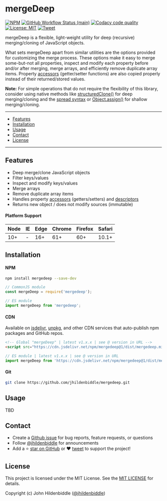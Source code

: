# mergeDeep <!-- omit in toc -->

[![NPM](https://img.shields.io/npm/v/mergedeep.svg?style=flat-square)](https://www.npmjs.com/package/mergedeep)
[![GitHub Workflow Status (main)](https://img.shields.io/github/workflow/status/jhildenbiddle/mergedeep/Build%20&%20Test/main?label=checks&style=flat-square)](https://github.com/jhildenbiddle/mergedeep/actions?query=branch%3Amain+)
[![Codacy code quality](https://img.shields.io/codacy/grade/9831274fda2341129b76ff3582ec0df5/main?style=flat-square)](https://app.codacy.com/gh/jhildenbiddle/mergedeep/dashboard?branch=main)
[![License: MIT](https://img.shields.io/badge/License-MIT-yellow.svg?style=flat-square)](https://github.com/jhildenbiddle/mergedeep/blob/main/LICENSE)
[![Tweet](https://img.shields.io/twitter/url/http/shields.io.svg?style=social)](https://twitter.com/intent/tweet?url=https%3A%2F%2Fgithub.com%2Fjhildenbiddle%2Fmergedeep&hashtags=css,developers,frontend,javascript)

mergeDeep is a flexible, light-weight utility for deep (recursive) merging/cloning of JavaScript objects.

What sets mergeDeep apart from similar utilities are the options provided for customizing the merge process. These options make it easy to merge some-but-not all properties, inspect and modify each property before and/or after merging, merge arrays, and efficiently remove duplicate array items. Property [accessors](https://developer.mozilla.org/en-US/docs/Web/JavaScript/Reference/Operators/Property_accessors) (getter/setter functions) are also copied properly instead of their returned/stored values.

**Note:** For simple operations that do not require the flexibility of this library, consider using native methods like [structuredClone()](https://developer.mozilla.org/en-US/docs/Web/API/structuredClone) for deep merging/cloning and the [spread syntax](https://developer.mozilla.org/en-US/docs/Web/JavaScript/Reference/Operators/Spread_syntax) or [Object.assign()](https://developer.mozilla.org/en-US/docs/Web/JavaScript/Reference/Global_Objects/Object/assign) for shallow merging/cloning.

---

- [Features](#features)
- [Installation](#installation)
- [Usage](#usage)
- [Contact](#contact)
- [License](#license)

---

## Features

- Deep merge/clone JavaScript objects
- Filter keys/values
- Inspect and modify keys/values
- Merge arrays
- Remove duplicate array items
- Handles property [accessors](https://developer.mozilla.org/en-US/docs/Web/JavaScript/Reference/Operators/Property_accessors) (getters/setters) and [descriptors](https://developer.mozilla.org/en-US/docs/Web/JavaScript/Reference/Global_Objects/Object/getOwnPropertyDescriptor)
- Returns new object / does not modify sources (immutable)

#### Platform Support <!-- omit in toc -->

| Node | IE   | Edge | Chrome | Firefox | Safari |
| ---- | ---- | ---- | ------ | ------- | ------ |
| 10+  | -    | 16+  | 61+    | 60+     | 10.1+  |

## Installation

#### NPM  <!-- omit in toc -->

```bash
npm install mergedeep --save-dev
```

```javascript
// CommonJS module
const mergeDeep = require('mergedeep');
```

```javascript
// ES module
import mergeDeep from 'mergedeep';
```

#### CDN  <!-- omit in toc -->

Available on [jsdelivr](https://www.jsdelivr.com/package/npm/css-vars-ponyfill), [unpkg](https://unpkg.com/browse/css-vars-ponyfill/), and other CDN services that auto-publish npm packages and GitHub repos.

```html
<!-- Global "mergeDeep" | latest v1.x.x | see @ version in URL -->
<script src="https://cdn.jsdelivr.net/npm/mergedeep@1/dist/mergedeep.min.js">
```

```javascript
// ES module | latest v1.x.x | see @ version in URL
import mergeDeep from 'https://cdn.jsdelivr.net/npm/mergedeep@1/dist/mergedeep.min.mjs';
```

#### Git  <!-- omit in toc -->

```bash
git clone https://github.com/jhildenbiddle/mergedeep.git
```

## Usage

TBD

## Contact

- Create a [Github issue](https://github.com/jhildenbiddle/mergedeep/issues) for bug reports, feature requests, or questions
- Follow [@jhildenbiddle](https://twitter.com/jhildenbiddle) for announcements
- Add a ⭐️ [star on GitHub](https://github.com/jhildenbiddle/mergedeep) or ❤️ [tweet](https://twitter.com/intent/tweet?url=https%3A%2F%2Fgithub.com%2Fjhildenbiddle%2Fmergedeep&hashtags=developers,javascript) to support the project!

## License

This project is licensed under the MIT License. See the [MIT LICENSE](https://github.com/jhildenbiddle/mergedeep/blob/main/LICENSE) for details.

Copyright (c) John Hildenbiddle ([@jhildenbiddle](https://twitter.com/jhildenbiddle))
